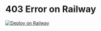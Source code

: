 # 403 Error on Railway

[![Deploy on Railway](https://railway.app/button.svg)](https://railway.app/new/template/1HnHju?referralCode=8PRXig)
